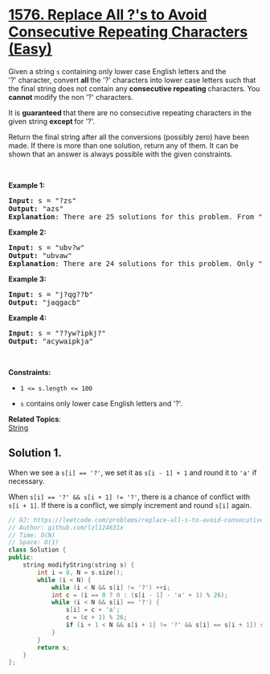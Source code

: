 # [1576. Replace All ?'s to Avoid Consecutive Repeating Characters (Easy)](https://leetcode.com/problems/replace-all-s-to-avoid-consecutive-repeating-characters/)

<p>Given a string&nbsp;<code>s</code><var>&nbsp;</var>containing only lower case English letters&nbsp;and the '?'&nbsp;character, convert <strong>all </strong>the '?' characters into lower case letters such that the final string does not contain any <strong>consecutive repeating&nbsp;</strong>characters.&nbsp;You <strong>cannot </strong>modify the non '?' characters.</p>

<p>It is <strong>guaranteed </strong>that there are no consecutive repeating characters in the given string <strong>except </strong>for '?'.</p>

<p>Return the final string after all the conversions (possibly zero) have been made. If there is more than one solution, return any of them.&nbsp;It can be shown that an answer is always possible with the given constraints.</p>

<p>&nbsp;</p>
<p><strong>Example 1:</strong></p>

<pre><strong>Input:</strong> s = "?zs"
<strong>Output:</strong> "azs"
<strong>Explanation</strong>: There are 25 solutions for this problem. From "azs" to "yzs", all are valid. Only "z" is an invalid modification as the string will consist of consecutive repeating characters in "zzs".</pre>

<p><strong>Example 2:</strong></p>

<pre><strong>Input:</strong> s = "ubv?w"
<strong>Output:</strong> "ubvaw"
<strong>Explanation</strong>: There are 24 solutions for this problem. Only "v" and "w" are invalid modifications as the strings will consist of consecutive repeating characters in "ubvvw" and "ubvww".
</pre>

<p><strong>Example 3:</strong></p>

<pre><strong>Input:</strong> s = "j?qg??b"
<strong>Output:</strong> "jaqgacb"
</pre>

<p><strong>Example 4:</strong></p>

<pre><strong>Input:</strong> s = "??yw?ipkj?"
<strong>Output:</strong> "acywaipkja"
</pre>

<p>&nbsp;</p>
<p><strong>Constraints:</strong></p>

<ul>
	<li>
	<p><code>1 &lt;= s.length&nbsp;&lt;= 100</code></p>
	</li>
	<li>
	<p><code>s</code> contains&nbsp;only lower case English letters and '?'.</p>
	</li>
</ul>


**Related Topics**:  
[String](https://leetcode.com/tag/string/)

## Solution 1.

When we see a `s[i] == '?'`, we set it as `s[i - 1] + 1` and round it to `'a'` if necessary.

When `s[i] == '?' && s[i + 1] != '?'`, there is a chance of conflict with `s[i + 1]`. If there is a conflict, we simply increment and round `s[i]` again.

```cpp
// OJ: https://leetcode.com/problems/replace-all-s-to-avoid-consecutive-repeating-characters/
// Author: github.com/lzl124631x
// Time: O(N)
// Space: O(1)
class Solution {
public:
    string modifyString(string s) {
        int i = 0, N = s.size();
        while (i < N) {
            while (i < N && s[i] != '?') ++i;
            int c = (i == 0 ? 0 : (s[i - 1] - 'a' + 1) % 26);
            while (i < N && s[i] == '?') {
                s[i] = c + 'a';
                c = (c + 1) % 26;
                if (i + 1 < N && s[i + 1] != '?' && s[i] == s[i + 1]) s[i] = c + 'a';
            }
        }
        return s;
    }
};
```